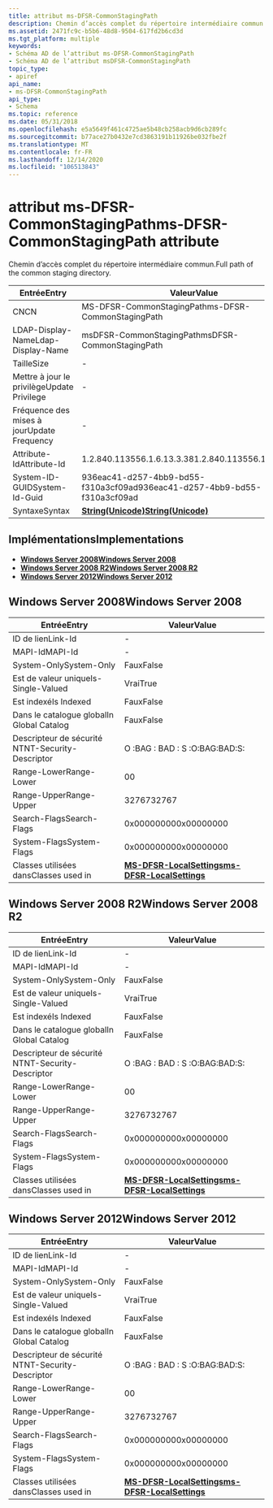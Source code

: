 ```yaml
---
title: attribut ms-DFSR-CommonStagingPath
description: Chemin d’accès complet du répertoire intermédiaire commun.
ms.assetid: 2471fc9c-b5b6-48d8-9504-617fd2b6cd3d
ms.tgt_platform: multiple
keywords:
- Schéma AD de l’attribut ms-DFSR-CommonStagingPath
- Schéma AD de l’attribut msDFSR-CommonStagingPath
topic_type:
- apiref
api_name:
- ms-DFSR-CommonStagingPath
api_type:
- Schema
ms.topic: reference
ms.date: 05/31/2018
ms.openlocfilehash: e5a5649f461c4725ae5b48cb258acb9d6cb289fc
ms.sourcegitcommit: b77ace27b0432e7cd3863191b11926be032fbe2f
ms.translationtype: MT
ms.contentlocale: fr-FR
ms.lasthandoff: 12/14/2020
ms.locfileid: "106513843"
---
```

# <a name="ms-dfsr-commonstagingpath-attribute"></a><span data-ttu-id="e959c-105">attribut ms-DFSR-CommonStagingPath</span><span class="sxs-lookup"><span data-stu-id="e959c-105">ms-DFSR-CommonStagingPath attribute</span></span>

<span data-ttu-id="e959c-106">Chemin d’accès complet du répertoire intermédiaire commun.</span><span class="sxs-lookup"><span data-stu-id="e959c-106">Full path of the common staging directory.</span></span>



| <span data-ttu-id="e959c-107">Entrée</span><span class="sxs-lookup"><span data-stu-id="e959c-107">Entry</span></span> | <span data-ttu-id="e959c-108">Valeur</span><span class="sxs-lookup"><span data-stu-id="e959c-108">Value</span></span> |
|-------------------|---------------------------------------------|
| <span data-ttu-id="e959c-109">CN</span><span class="sxs-lookup"><span data-stu-id="e959c-109">CN</span></span>                | <span data-ttu-id="e959c-110">MS-DFSR-CommonStagingPath</span><span class="sxs-lookup"><span data-stu-id="e959c-110">ms-DFSR-CommonStagingPath</span></span>                   |
| <span data-ttu-id="e959c-111">LDAP-Display-Name</span><span class="sxs-lookup"><span data-stu-id="e959c-111">Ldap-Display-Name</span></span> | <span data-ttu-id="e959c-112">msDFSR-CommonStagingPath</span><span class="sxs-lookup"><span data-stu-id="e959c-112">msDFSR-CommonStagingPath</span></span>                    |
| <span data-ttu-id="e959c-113">Taille</span><span class="sxs-lookup"><span data-stu-id="e959c-113">Size</span></span>              | \-                                          |
| <span data-ttu-id="e959c-114">Mettre à jour le privilège</span><span class="sxs-lookup"><span data-stu-id="e959c-114">Update Privilege</span></span>  | \-                                          |
| <span data-ttu-id="e959c-115">Fréquence des mises à jour</span><span class="sxs-lookup"><span data-stu-id="e959c-115">Update Frequency</span></span>  | \-                                          |
| <span data-ttu-id="e959c-116">Attribute-Id</span><span class="sxs-lookup"><span data-stu-id="e959c-116">Attribute-Id</span></span>      | <span data-ttu-id="e959c-117">1.2.840.113556.1.6.13.3.38</span><span class="sxs-lookup"><span data-stu-id="e959c-117">1.2.840.113556.1.6.13.3.38</span></span>                  |
| <span data-ttu-id="e959c-118">System-ID-GUID</span><span class="sxs-lookup"><span data-stu-id="e959c-118">System-Id-Guid</span></span>    | <span data-ttu-id="e959c-119">936eac41-d257-4bb9-bd55-f310a3cf09ad</span><span class="sxs-lookup"><span data-stu-id="e959c-119">936eac41-d257-4bb9-bd55-f310a3cf09ad</span></span>        |
| <span data-ttu-id="e959c-120">Syntaxe</span><span class="sxs-lookup"><span data-stu-id="e959c-120">Syntax</span></span>            | [<span data-ttu-id="e959c-121">**String(Unicode)**</span><span class="sxs-lookup"><span data-stu-id="e959c-121">**String(Unicode)**</span></span>](s-string-unicode.md) |



## <a name="implementations"></a><span data-ttu-id="e959c-122">Implémentations</span><span class="sxs-lookup"><span data-stu-id="e959c-122">Implementations</span></span>

-   [<span data-ttu-id="e959c-123">**Windows Server 2008**</span><span class="sxs-lookup"><span data-stu-id="e959c-123">**Windows Server 2008**</span></span>](#windows-server-2008)
-   [<span data-ttu-id="e959c-124">**Windows Server 2008 R2**</span><span class="sxs-lookup"><span data-stu-id="e959c-124">**Windows Server 2008 R2**</span></span>](#windows-server-2008-r2)
-   [<span data-ttu-id="e959c-125">**Windows Server 2012**</span><span class="sxs-lookup"><span data-stu-id="e959c-125">**Windows Server 2012**</span></span>](#windows-server-2012)

## <a name="windows-server-2008"></a><span data-ttu-id="e959c-126">Windows Server 2008</span><span class="sxs-lookup"><span data-stu-id="e959c-126">Windows Server 2008</span></span>



| <span data-ttu-id="e959c-127">Entrée</span><span class="sxs-lookup"><span data-stu-id="e959c-127">Entry</span></span> | <span data-ttu-id="e959c-128">Valeur</span><span class="sxs-lookup"><span data-stu-id="e959c-128">Value</span></span> |
|------------------------|--------------------------------------------------------------------|
| <span data-ttu-id="e959c-129">ID de lien</span><span class="sxs-lookup"><span data-stu-id="e959c-129">Link-Id</span></span>                | \-                                                                 |
| <span data-ttu-id="e959c-130">MAPI-Id</span><span class="sxs-lookup"><span data-stu-id="e959c-130">MAPI-Id</span></span>                | \-                                                                 |
| <span data-ttu-id="e959c-131">System-Only</span><span class="sxs-lookup"><span data-stu-id="e959c-131">System-Only</span></span>            | <span data-ttu-id="e959c-132">Faux</span><span class="sxs-lookup"><span data-stu-id="e959c-132">False</span></span>                                                              |
| <span data-ttu-id="e959c-133">Est de valeur unique</span><span class="sxs-lookup"><span data-stu-id="e959c-133">Is-Single-Valued</span></span>       | <span data-ttu-id="e959c-134">Vrai</span><span class="sxs-lookup"><span data-stu-id="e959c-134">True</span></span>                                                               |
| <span data-ttu-id="e959c-135">Est indexé</span><span class="sxs-lookup"><span data-stu-id="e959c-135">Is Indexed</span></span>             | <span data-ttu-id="e959c-136">Faux</span><span class="sxs-lookup"><span data-stu-id="e959c-136">False</span></span>                                                              |
| <span data-ttu-id="e959c-137">Dans le catalogue global</span><span class="sxs-lookup"><span data-stu-id="e959c-137">In Global Catalog</span></span>      | <span data-ttu-id="e959c-138">Faux</span><span class="sxs-lookup"><span data-stu-id="e959c-138">False</span></span>                                                              |
| <span data-ttu-id="e959c-139">Descripteur de sécurité NT</span><span class="sxs-lookup"><span data-stu-id="e959c-139">NT-Security-Descriptor</span></span> | <span data-ttu-id="e959c-140">O :BAG : BAD : S :</span><span class="sxs-lookup"><span data-stu-id="e959c-140">O:BAG:BAD:S:</span></span>                                                       |
| <span data-ttu-id="e959c-141">Range-Lower</span><span class="sxs-lookup"><span data-stu-id="e959c-141">Range-Lower</span></span>            | <span data-ttu-id="e959c-142">0</span><span class="sxs-lookup"><span data-stu-id="e959c-142">0</span></span>                                                                  |
| <span data-ttu-id="e959c-143">Range-Upper</span><span class="sxs-lookup"><span data-stu-id="e959c-143">Range-Upper</span></span>            | <span data-ttu-id="e959c-144">32767</span><span class="sxs-lookup"><span data-stu-id="e959c-144">32767</span></span>                                                              |
| <span data-ttu-id="e959c-145">Search-Flags</span><span class="sxs-lookup"><span data-stu-id="e959c-145">Search-Flags</span></span>           | <span data-ttu-id="e959c-146">0x00000000</span><span class="sxs-lookup"><span data-stu-id="e959c-146">0x00000000</span></span>                                                         |
| <span data-ttu-id="e959c-147">System-Flags</span><span class="sxs-lookup"><span data-stu-id="e959c-147">System-Flags</span></span>           | <span data-ttu-id="e959c-148">0x00000000</span><span class="sxs-lookup"><span data-stu-id="e959c-148">0x00000000</span></span>                                                         |
| <span data-ttu-id="e959c-149">Classes utilisées dans</span><span class="sxs-lookup"><span data-stu-id="e959c-149">Classes used in</span></span>        | [<span data-ttu-id="e959c-150">**MS-DFSR-LocalSettings**</span><span class="sxs-lookup"><span data-stu-id="e959c-150">**ms-DFSR-LocalSettings**</span></span>](c-msdfsr-localsettings.md)<br/> |



## <a name="windows-server-2008-r2"></a><span data-ttu-id="e959c-151">Windows Server 2008 R2</span><span class="sxs-lookup"><span data-stu-id="e959c-151">Windows Server 2008 R2</span></span>



| <span data-ttu-id="e959c-152">Entrée</span><span class="sxs-lookup"><span data-stu-id="e959c-152">Entry</span></span> | <span data-ttu-id="e959c-153">Valeur</span><span class="sxs-lookup"><span data-stu-id="e959c-153">Value</span></span> |
|------------------------|--------------------------------------------------------------------|
| <span data-ttu-id="e959c-154">ID de lien</span><span class="sxs-lookup"><span data-stu-id="e959c-154">Link-Id</span></span>                | \-                                                                 |
| <span data-ttu-id="e959c-155">MAPI-Id</span><span class="sxs-lookup"><span data-stu-id="e959c-155">MAPI-Id</span></span>                | \-                                                                 |
| <span data-ttu-id="e959c-156">System-Only</span><span class="sxs-lookup"><span data-stu-id="e959c-156">System-Only</span></span>            | <span data-ttu-id="e959c-157">Faux</span><span class="sxs-lookup"><span data-stu-id="e959c-157">False</span></span>                                                              |
| <span data-ttu-id="e959c-158">Est de valeur unique</span><span class="sxs-lookup"><span data-stu-id="e959c-158">Is-Single-Valued</span></span>       | <span data-ttu-id="e959c-159">Vrai</span><span class="sxs-lookup"><span data-stu-id="e959c-159">True</span></span>                                                               |
| <span data-ttu-id="e959c-160">Est indexé</span><span class="sxs-lookup"><span data-stu-id="e959c-160">Is Indexed</span></span>             | <span data-ttu-id="e959c-161">Faux</span><span class="sxs-lookup"><span data-stu-id="e959c-161">False</span></span>                                                              |
| <span data-ttu-id="e959c-162">Dans le catalogue global</span><span class="sxs-lookup"><span data-stu-id="e959c-162">In Global Catalog</span></span>      | <span data-ttu-id="e959c-163">Faux</span><span class="sxs-lookup"><span data-stu-id="e959c-163">False</span></span>                                                              |
| <span data-ttu-id="e959c-164">Descripteur de sécurité NT</span><span class="sxs-lookup"><span data-stu-id="e959c-164">NT-Security-Descriptor</span></span> | <span data-ttu-id="e959c-165">O :BAG : BAD : S :</span><span class="sxs-lookup"><span data-stu-id="e959c-165">O:BAG:BAD:S:</span></span>                                                       |
| <span data-ttu-id="e959c-166">Range-Lower</span><span class="sxs-lookup"><span data-stu-id="e959c-166">Range-Lower</span></span>            | <span data-ttu-id="e959c-167">0</span><span class="sxs-lookup"><span data-stu-id="e959c-167">0</span></span>                                                                  |
| <span data-ttu-id="e959c-168">Range-Upper</span><span class="sxs-lookup"><span data-stu-id="e959c-168">Range-Upper</span></span>            | <span data-ttu-id="e959c-169">32767</span><span class="sxs-lookup"><span data-stu-id="e959c-169">32767</span></span>                                                              |
| <span data-ttu-id="e959c-170">Search-Flags</span><span class="sxs-lookup"><span data-stu-id="e959c-170">Search-Flags</span></span>           | <span data-ttu-id="e959c-171">0x00000000</span><span class="sxs-lookup"><span data-stu-id="e959c-171">0x00000000</span></span>                                                         |
| <span data-ttu-id="e959c-172">System-Flags</span><span class="sxs-lookup"><span data-stu-id="e959c-172">System-Flags</span></span>           | <span data-ttu-id="e959c-173">0x00000000</span><span class="sxs-lookup"><span data-stu-id="e959c-173">0x00000000</span></span>                                                         |
| <span data-ttu-id="e959c-174">Classes utilisées dans</span><span class="sxs-lookup"><span data-stu-id="e959c-174">Classes used in</span></span>        | [<span data-ttu-id="e959c-175">**MS-DFSR-LocalSettings**</span><span class="sxs-lookup"><span data-stu-id="e959c-175">**ms-DFSR-LocalSettings**</span></span>](c-msdfsr-localsettings.md)<br/> |



## <a name="windows-server-2012"></a><span data-ttu-id="e959c-176">Windows Server 2012</span><span class="sxs-lookup"><span data-stu-id="e959c-176">Windows Server 2012</span></span>



| <span data-ttu-id="e959c-177">Entrée</span><span class="sxs-lookup"><span data-stu-id="e959c-177">Entry</span></span> | <span data-ttu-id="e959c-178">Valeur</span><span class="sxs-lookup"><span data-stu-id="e959c-178">Value</span></span> |
|------------------------|--------------------------------------------------------------------|
| <span data-ttu-id="e959c-179">ID de lien</span><span class="sxs-lookup"><span data-stu-id="e959c-179">Link-Id</span></span>                | \-                                                                 |
| <span data-ttu-id="e959c-180">MAPI-Id</span><span class="sxs-lookup"><span data-stu-id="e959c-180">MAPI-Id</span></span>                | \-                                                                 |
| <span data-ttu-id="e959c-181">System-Only</span><span class="sxs-lookup"><span data-stu-id="e959c-181">System-Only</span></span>            | <span data-ttu-id="e959c-182">Faux</span><span class="sxs-lookup"><span data-stu-id="e959c-182">False</span></span>                                                              |
| <span data-ttu-id="e959c-183">Est de valeur unique</span><span class="sxs-lookup"><span data-stu-id="e959c-183">Is-Single-Valued</span></span>       | <span data-ttu-id="e959c-184">Vrai</span><span class="sxs-lookup"><span data-stu-id="e959c-184">True</span></span>                                                               |
| <span data-ttu-id="e959c-185">Est indexé</span><span class="sxs-lookup"><span data-stu-id="e959c-185">Is Indexed</span></span>             | <span data-ttu-id="e959c-186">Faux</span><span class="sxs-lookup"><span data-stu-id="e959c-186">False</span></span>                                                              |
| <span data-ttu-id="e959c-187">Dans le catalogue global</span><span class="sxs-lookup"><span data-stu-id="e959c-187">In Global Catalog</span></span>      | <span data-ttu-id="e959c-188">Faux</span><span class="sxs-lookup"><span data-stu-id="e959c-188">False</span></span>                                                              |
| <span data-ttu-id="e959c-189">Descripteur de sécurité NT</span><span class="sxs-lookup"><span data-stu-id="e959c-189">NT-Security-Descriptor</span></span> | <span data-ttu-id="e959c-190">O :BAG : BAD : S :</span><span class="sxs-lookup"><span data-stu-id="e959c-190">O:BAG:BAD:S:</span></span>                                                       |
| <span data-ttu-id="e959c-191">Range-Lower</span><span class="sxs-lookup"><span data-stu-id="e959c-191">Range-Lower</span></span>            | <span data-ttu-id="e959c-192">0</span><span class="sxs-lookup"><span data-stu-id="e959c-192">0</span></span>                                                                  |
| <span data-ttu-id="e959c-193">Range-Upper</span><span class="sxs-lookup"><span data-stu-id="e959c-193">Range-Upper</span></span>            | <span data-ttu-id="e959c-194">32767</span><span class="sxs-lookup"><span data-stu-id="e959c-194">32767</span></span>                                                              |
| <span data-ttu-id="e959c-195">Search-Flags</span><span class="sxs-lookup"><span data-stu-id="e959c-195">Search-Flags</span></span>           | <span data-ttu-id="e959c-196">0x00000000</span><span class="sxs-lookup"><span data-stu-id="e959c-196">0x00000000</span></span>                                                         |
| <span data-ttu-id="e959c-197">System-Flags</span><span class="sxs-lookup"><span data-stu-id="e959c-197">System-Flags</span></span>           | <span data-ttu-id="e959c-198">0x00000000</span><span class="sxs-lookup"><span data-stu-id="e959c-198">0x00000000</span></span>                                                         |
| <span data-ttu-id="e959c-199">Classes utilisées dans</span><span class="sxs-lookup"><span data-stu-id="e959c-199">Classes used in</span></span>        | [<span data-ttu-id="e959c-200">**MS-DFSR-LocalSettings**</span><span class="sxs-lookup"><span data-stu-id="e959c-200">**ms-DFSR-LocalSettings**</span></span>](c-msdfsr-localsettings.md)<br/> |



 

 





